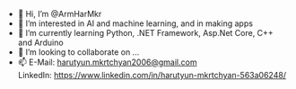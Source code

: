 - 👋 Hi, I’m @ArmHarMkr
- 👀 I’m interested in AI and machine learning, and in making apps
- 🌱 I’m currently learning Python, .NET Framework, Asp.Net Core, C++ and Arduino
- 💞️ I’m looking to collaborate on ...
- 📫 E-Mail: harutyun.mkrtchyan2006@gmail.com  
      LinkedIn: https://www.linkedin.com/in/harutyun-mkrtchyan-563a06248/
